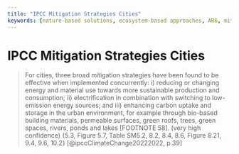 ```yaml
---
title: "IPCC Mitigation Strategies Cities"
keywords: [nature-based solutions, ecosystem-based approaches, AR6, mitigation strategies, cities]
---
```



# IPCC Mitigation Strategies Cities

> For cities, three broad mitigation strategies have been found to be effective when implemented concurrently: i) reducing or changing energy and material use towards more sustainable production and consumption; ii) electrification in combination with switching to low-emission energy sources; and iii) enhancing carbon uptake and storage in the urban environment, for example through bio-based building materials, permeable surfaces, green roofs, trees, green spaces, rivers, ponds and lakes [FOOTNOTE 58]. (very high confidence) {5.3, Figure 5.7, Table SM5.2, 8.2, 8.4, 8.6, Figure 8.21, 9.4, 9.6, 10.2} [@ipccClimateChange20222022, p.39]
